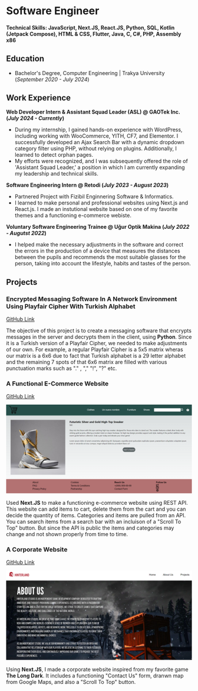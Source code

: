 # Software Engineer

#### Technical Skills: JavaScript, Next.JS, React.JS, Python, SQL, Kotlin (Jetpack Compose), HTML & CSS, Flutter, Java, C, C#, PHP, Assembly x86

## Education
- Bachelor's Degree, Computer Engineering | Trakya University (_September 2020 - July 2024_)		 				       

## Work Experience
**Web Developer Intern & Assistant Squad Leader (ASL) @ GAOTek Inc. (_July 2024 - Currently_)**
- During my internship, I gained hands-on experience with WordPress, including working with
WooCommerce, YITH, CF7, and Elementor. I successfully developed an Ajax Search Bar with
a dynamic dropdown category filter using PHP, without relying on plugins. Additionally, I
learned to detect orphan pages. 
- My efforts were recognized, and I was subsequently offered
the role of 'Assistant Squad Leader,' a position in which I am currently expanding my
leadership and technical skills.

**Software Engineering Intern @ Retodi (_July 2023 - August 2023_)**
- Partnered Project with Fizibil Enginnering Software & Informatics.
- I learned to make personal and professional websites using Next.js and React.js. I made an
instutional website based on one of my favorite themes and a functioning e-commerce
webiste.

**Voluntary Software Engineering Trainee @ Uğur Optik Makina (_July 2022 - Augutst 2022_)**
- I helped make the necessary adjustments in the software and correct the errors in the
production of a device that measures the distances between the pupils and recommends the
most suitable glasses for the person, taking into account the lifestyle, habits and tastes of the
person.

## Projects
### Encrypted Messaging Software In A Network Environment Using Playfair Cipher With Turkish Alphabet
[GitHub Link](https://github.com/serdestonat/playfair-crypted-text-software)

The objective of this project is to create a messaging software that encrypts messages in the server and decrypts them in the client, using **Python**. Since it is a Turkish version of a Playfair Cipher, we needed to make adjustments of our own. For example, a regular Playfair Cipher is a 5x5 matrix wheras our matrix is a 6x6 due to fact that Turkish alphabet is a 29 letter alphabet and the remaining 7 spots of that 6x6 matrix are filled with various punctuation marks such as "." , "," "!", "?" etc.


### A Functional E-Commerce Website 
[GitHub Link](https://github.com/serdestonat/e-commerce)

![E-Commerce](assets/img/e-commerce.png)

Used **Next.JS** to make a functioning e-commerce website using REST API. This website can add items to cart, delete them from the cart and you can decide the quantity of items. Categories and items are pulled from an API. You can search items from a search bar with an incluison of a "Scroll To Top" button. But since the API is public the items and categories may change and not shown properly from time to time.



### A Corporate Website
[GitHub Link](https://github.com/serdestonat/website-nextjs)

![The Long Dark](assets/img/thelongdark.png)

Using **Next.JS**, I made a corporate website inspired from my favorite game **The Long Dark**. It includes a functioning "Contact Us" form, dranwn map from Google Maps, and also a "Scroll To Top" button.
